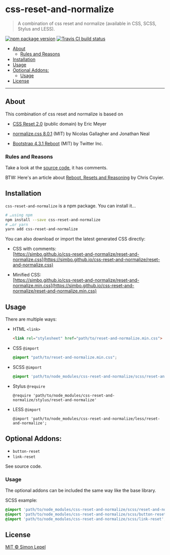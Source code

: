 css-reset-and-normalize
=======================

  > A combination of css reset and normalize (available in CSS, SCSS, Stylus and
  > LESS).

[![npm package version](https://img.shields.io/npm/v/css-reset-and-normalize.svg?style=flat-square)](https://www.npmjs.com/package/css-reset-and-normalize)
[![Travis CI build status](https://travis-ci.org/simbo/css-reset-and-normalize.svg?branch=master)](https://travis-ci.org/simbo/css-reset-and-normalize/builds)


<!-- TOC depthFrom:2 anchorMode:github.com -->

- [About](#about)
  - [Rules and Reasons](#rules-and-reasons)
- [Installation](#installation)
- [Usage](#usage)
- [Optional Addons:](#optional-addons)
  - [Usage](#usage-1)
- [License](#license)

<!-- /TOC -->

---


## About

This combination of css reset and normalize is based on

  - [CSS Reset 2.0](https://meyerweb.com/eric/tools/css/reset/)
    (public domain) by Eric Meyer

  - [normalize.css 8.0.1](https://github.com/necolas/normalize.css)
    (MIT) by Nicolas Gallagher and Jonathan Neal

  - [Bootstrap 4.3.1 Reboot](https://github.com/twbs/bootstrap/blob/v4.3.1/scss/_reboot.scss)
    (MIT) by Twitter Inc.


### Rules and Reasons

Take a look at the [source code](./scss/reset-and-normalize.scss), it has
comments.

BTW: Here's an article about [Reboot, Resets and Reasoning](https://css-tricks.com/reboot-resets-reasoning/)
by Chris Coyier.


## Installation

`css-reset-and-normalize` is a npm package. You can install it…

``` sh
# …using npm
npm install --save css-reset-and-normalize
# …or yarn
yarn add css-reset-and-normalize
```

You can also download or import the latest generated CSS directly:

  - CSS with comments:  
    [https://simbo.github.io/css-reset-and-normalize/reset-and-normalize.css](https://simbo.github.io/css-reset-and-normalize/reset-and-normalize.css)

  - Minified CSS:  
    [https://simbo.github.io/css-reset-and-normalize/reset-and-normalize.min.css](https://simbo.github.io/css-reset-and-normalize/reset-and-normalize.min.css)


## Usage

There are multiple ways:

  - HTML `<link>`

    ``` html
    <link rel="stylesheet" href="path/to/reset-and-normalize.min.css">
    ```

  - CSS `@import`

    ``` css
    @import "path/to/reset-and-normalize.min.css";
    ```

  - SCSS `@import`

    ``` scss
    @import 'path/to/node_modules/css-reset-and-normalize/scss/reset-and-normalize';
    ```

  - Stylus `@require`

    ``` stylus
    @require 'path/to/node_modules/css-reset-and-normalize/stylus/reset-and-normalize'
    ```

  - LESS `@import`

    ``` less
    @import 'path/to/node_modules/css-reset-and-normalize/less/reset-and-normalize';
    ```


## Optional Addons:

  - `button-reset`
  - `link-reset`

See source code.


### Usage

The optional addons can be included the same way like the base library.

SCSS example:

``` scss
@import 'path/to/node_modules/css-reset-and-normalize/scss/reset-and-normalize';
@import 'path/to/node_modules/css-reset-and-normalize/scss/button-reset';
@import 'path/to/node_modules/css-reset-and-normalize/scss/link-reset';
```


## License

[MIT &copy; Simon Lepel](http://simbo.mit-license.org/)
